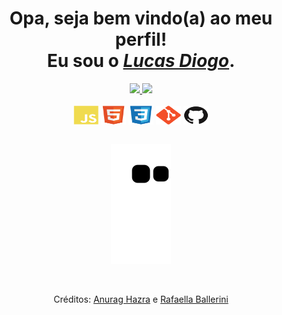 <div>

  <h1 align="center">Opa, seja bem vindo(a) ao meu perfil! <br> Eu sou o <a href="https://www.linkedin.com/in/Lucasdiogo6/"><i>Lucas Diogo</i></a>.</h1>
  
</div>

<div align="center">

  <a href="https://github.com/Lucasdiogo6">
  <img height="150em" src="https://github-readme-stats.vercel.app/api?username=Lucasdiogo6&show_icons=true&theme=gotham&include_all_commits=true&count_private=true"/>
  <img height="150em" src="https://github-readme-stats.vercel.app/api/top-langs/?username=Lucasdiogo6&layout=compact&langs_count=6&theme=gotham"/>
  </a>
  
</div>

<div align="center" style="display: inline_block"><br>

  <img align="center" alt="Js" height="30" width="40" src="https://raw.githubusercontent.com/devicons/devicon/master/icons/javascript/javascript-plain.svg">
  <img align="center" alt="HTML" height="30" width="40" src="https://raw.githubusercontent.com/devicons/devicon/master/icons/html5/html5-original.svg">
  <img align="center" alt="CSS" height="30" width="40" src="https://raw.githubusercontent.com/devicons/devicon/master/icons/css3/css3-original.svg">
  <img align="center" alt="git" height="30" width="40" src="https://raw.githubusercontent.com/devicons/devicon/master/icons/git/git-original.svg">
  <img align="center" alt="github" height="30" width="40" src="https://raw.githubusercontent.com/devicons/devicon/master/icons/github/github-original.svg">
</div>

 <br>
 
<div align="center">
  
  ![Snake animation](https://github.com/Lucasdiogo6/Lucasdiogo6/blob/output/github-contribution-grid-snake.svg)
  
</div>

 <br>
 
<div align="center">

  <p> Créditos: <a href="https://github.com/anuraghazra/github-readme-stats">Anurag Hazra</a> e <a href="https://github.com/rafaballerini">Rafaella Ballerini </a></p>
<div>
